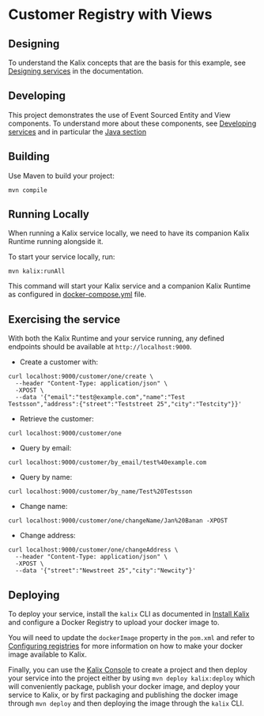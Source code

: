 # Customer Registry with Views

## Designing

To understand the Kalix concepts that are the basis for this example, see [Designing services](https://docs.kalix.io/java/development-process.html) in the documentation.

## Developing

This project demonstrates the use of Event Sourced Entity and View components.
To understand more about these components, see [Developing services](https://docs.kalix.io/services/)
and in particular the [Java section](https://docs.kalix.io/java/)

## Building

Use Maven to build your project:

```shell
mvn compile
```

## Running Locally

When running a Kalix service locally, we need to have its companion Kalix Runtime running alongside it.

To start your service locally, run:

```shell
mvn kalix:runAll
```

This command will start your Kalix service and a companion Kalix Runtime as configured in [docker-compose.yml](./docker-compose.yml) file.

## Exercising the service

With both the Kalix Runtime and your service running, any defined endpoints should be available at `http://localhost:9000`.

* Create a customer with:

```shell
curl localhost:9000/customer/one/create \
  --header "Content-Type: application/json" \
  -XPOST \
  --data '{"email":"test@example.com","name":"Test Testsson","address":{"street":"Teststreet 25","city":"Testcity"}}'
```

* Retrieve the customer:

```shell
curl localhost:9000/customer/one
```

* Query by email:

```shell
curl localhost:9000/customer/by_email/test%40example.com
```

* Query by name:

```shell
curl localhost:9000/customer/by_name/Test%20Testsson
```

* Change name:

```shell
curl localhost:9000/customer/one/changeName/Jan%20Banan -XPOST
```

* Change address:

```shell
curl localhost:9000/customer/one/changeAddress \
  --header "Content-Type: application/json" \
  -XPOST \
  --data '{"street":"Newstreet 25","city":"Newcity"}'
```

## Deploying

To deploy your service, install the `kalix` CLI as documented in
[Install Kalix](https://docs.kalix.io/kalix/install-kalix.html)
and configure a Docker Registry to upload your docker image to.

You will need to update the `dockerImage` property in the `pom.xml` and refer to
[Configuring registries](https://docs.kalix.io/projects/container-registries.html)
for more information on how to make your docker image available to Kalix.

Finally, you can use the [Kalix Console](https://console.kalix.io)
to create a project and then deploy your service into the project either by using `mvn deploy kalix:deploy` which
will conveniently package, publish your docker image, and deploy your service to Kalix, or by first packaging and
publishing the docker image through `mvn deploy` and then deploying the image
through the `kalix` CLI.
